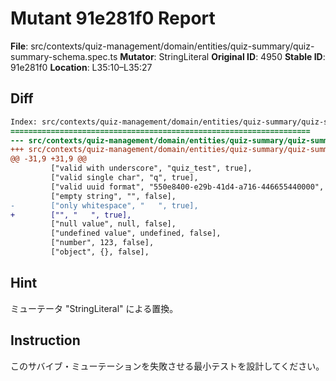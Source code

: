 # Mutant 91e281f0 Report

**File**: src/contexts/quiz-management/domain/entities/quiz-summary/quiz-summary-schema.spec.ts
**Mutator**: StringLiteral
**Original ID**: 4950
**Stable ID**: 91e281f0
**Location**: L35:10–L35:27

## Diff

```diff
Index: src/contexts/quiz-management/domain/entities/quiz-summary/quiz-summary-schema.spec.ts
===================================================================
--- src/contexts/quiz-management/domain/entities/quiz-summary/quiz-summary-schema.spec.ts	original
+++ src/contexts/quiz-management/domain/entities/quiz-summary/quiz-summary-schema.spec.ts	mutated #4950
@@ -31,9 +31,9 @@
         ["valid with underscore", "quiz_test", true],
         ["valid single char", "q", true],
         ["valid uuid format", "550e8400-e29b-41d4-a716-446655440000", true],
         ["empty string", "", false],
-        ["only whitespace", "   ", true],
+        ["", "   ", true],
         ["null value", null, false],
         ["undefined value", undefined, false],
         ["number", 123, false],
         ["object", {}, false],
```

## Hint

ミューテータ "StringLiteral" による置換。

## Instruction

このサバイブ・ミューテーションを失敗させる最小テストを設計してください。
